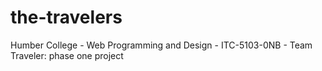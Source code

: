 # the-travelers
Humber College - Web Programming and Design - ITC-5103-0NB - Team Traveler: phase one project
